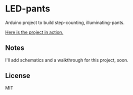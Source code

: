 LED-pants
=========

Arduino project to build step-counting, illuminating-pants.

[Here is the project in action.]

Notes
-

I'll add schematics and a walkthrough for this project, soon.

License
-

MIT



[Here is the project in action.]:https://www.youtube.com/watch?v=gaeYc0Iyt0k
